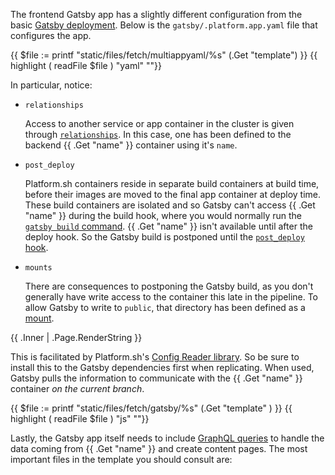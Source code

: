The frontend Gatsby app has a slightly different configuration from the basic [Gatsby deployment](/guides/gatsby/deploy.html).
Below is the `gatsby/.platform.app.yaml` file that configures the app.

{{ $file := printf "static/files/fetch/multiappyaml/%s" (.Get "template") }}
{{ highlight ( readFile $file ) "yaml" ""}}

In particular, notice:

* `relationships`

  Access to another service or app container in the cluster is given through [`relationships`](/create-apps/app-reference.html#relationships).
  In this case, one has been defined to the backend {{ .Get "name" }} container using it's `name`.

* `post_deploy`

  Platform.sh containers reside in separate build containers at build time,
  before their images are moved to the final app container at deploy time.
  These build containers are isolated and so Gatsby can't access {{ .Get "name" }} during the build hook,
  where you would normally run the [`gatsby build` command](https://github.com/platformsh-templates/gatsby/blob/master/.platform.app.yaml#L21).
  {{ .Get "name" }} isn't available until after the deploy hook.
  So the Gatsby build is postponed until the [`post_deploy` hook](/create-apps/hooks/hooks-comparison.html#post-deploy-hook).

* `mounts`

  There are consequences to postponing the Gatsby build,
  as you don't generally have write access to the container this late in the pipeline.
  To allow Gatsby to write to `public`, that directory has been defined as a [mount](/create-apps/app-reference.html#mounts).

{{ .Inner | .Page.RenderString }}

This is facilitated by Platform.sh's [Config Reader library](https://github.com/platformsh/config-reader-nodejs).
So be sure to install this to the Gatsby dependencies first when replicating.
When used, Gatsby pulls the information to communicate with the {{ .Get "name" }} container *on the current branch*.

{{ $file := printf "static/files/fetch/gatsby/%s" (.Get "template" ) }}
{{ highlight ( readFile $file ) "js" ""}}

Lastly, the Gatsby app itself needs to include [GraphQL queries](https://www.gatsbyjs.com/docs/reference/graphql-data-layer/)
to handle the data coming from {{ .Get "name" }} and create content pages.
The most important files in the template you should consult are:
